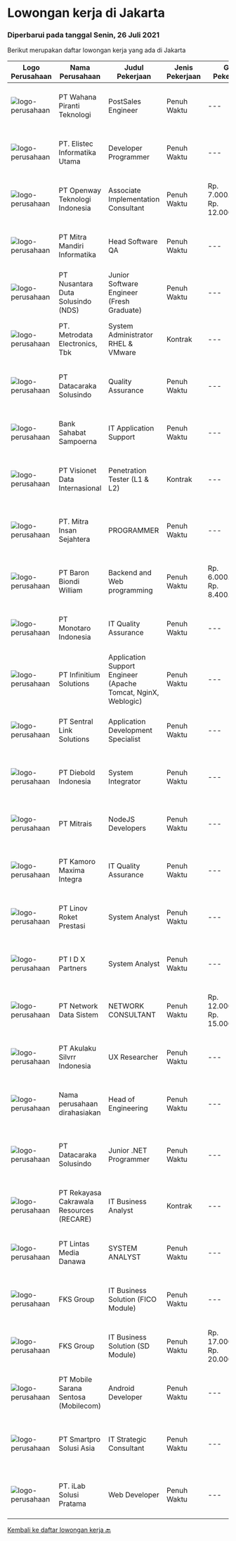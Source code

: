 
  # Lowongan kerja di Jakarta

  ### Diperbarui pada tanggal Senin, 26 Juli 2021

  Berikut merupakan daftar lowongan kerja yang ada di Jakarta

  |Logo Perusahaan | Nama Perusahaan | Judul Pekerjaan | Jenis Pekerjaan | Gaji Pekerjaan | Lokasi | Deskripsi | Tanggal diunggah | Pranala |
  | -------------- | --------------- | --------------- | --------- | --------- | -------------- | ------- | ----------- | ----------- |
  |![logo-perusahaan](https://image-service-cdn.seek.com.au/4e0d3da87701155bbc551bb56acec9d95fce9f7b/ee4dce1061f3f616224767ad58cb2fc751b8d2dc)|PT Wahana Piranti Teknologi|PostSales Engineer|Penuh Waktu|---|Jakarta Raya|Responsibility: 1. Provide technical assistant and support to Ruijie Networks Co., Ltd ’s channel, System Integration (SI), Sub-Distributor and...|Sabtu, 24 Juli 2021|https://www.jobstreet.co.id/id/job/postsales-engineer-3578889?token=0~4d50785a-dd79-41ae-8dfa-b87164e05f90&sectionRank=1&jobId=jobstreet-id-job-3578889|
|![logo-perusahaan](https://image-service-cdn.seek.com.au/928411ae485d12bbbaa9e29d945e5ce42b5920cb/ee4dce1061f3f616224767ad58cb2fc751b8d2dc)|PT. Elistec Informatika Utama|Developer Programmer|Penuh Waktu|---|Jakarta Raya|We are looking for coders who loves coding and appreciate the wonders that lines of codes can conjure. You must have the passion to solve problems,...|Minggu, 25 Juli 2021|https://www.jobstreet.co.id/id/job/developer-programmer-3579396?token=0~4d50785a-dd79-41ae-8dfa-b87164e05f90&sectionRank=2&jobId=jobstreet-id-job-3579396|
|![logo-perusahaan](https://image-service-cdn.seek.com.au/1a0136a1b5dcbcc9f753308a77785644aa9c50d3/ee4dce1061f3f616224767ad58cb2fc751b8d2dc)|PT Openway Teknologi Indonesia|Associate Implementation Consultant|Penuh Waktu|Rp. 7.000.000-Rp. 12.000.000|Jakarta Selatan|Job band definition:The role of the Junior consultant is to be responsible for providing pre-sales and implementation support in technical /...|Senin, 26 Juli 2021|https://www.jobstreet.co.id/id/job/associate-implementation-consultant-3584882?token=0~4d50785a-dd79-41ae-8dfa-b87164e05f90&sectionRank=3&jobId=jobstreet-id-job-3584882|
|![logo-perusahaan](https://image-service-cdn.seek.com.au/a96b277f3c491cfac9cdd5e54c6c2f27fb992da4/ee4dce1061f3f616224767ad58cb2fc751b8d2dc)|PT Mitra Mandiri Informatika|Head Software QA|Penuh Waktu|---|Jakarta Raya|Candidate must possess at least Bachelor's Degree in Computer Science/Information Technology or equivalent. At least 5 Year(s) of working experience...|Minggu, 25 Juli 2021|https://www.jobstreet.co.id/id/job/head-software-qa-3579800?token=0~4d50785a-dd79-41ae-8dfa-b87164e05f90&sectionRank=4&jobId=jobstreet-id-job-3579800|
|![logo-perusahaan](https://image-service-cdn.seek.com.au/8ffc9171a5a837de0929c57c9e6646a39396dad0/ee4dce1061f3f616224767ad58cb2fc751b8d2dc)|PT Nusantara Duta Solusindo (NDS)|Junior Software Engineer (Fresh Graduate)|Penuh Waktu|---|Jakarta Raya|Do you want to be part of our fresh and energic IT team to provide the best solution for our clients while expanding your skills with cutting-edge...|Sabtu, 24 Juli 2021|https://www.jobstreet.co.id/id/job/junior-software-engineer-fresh-graduate-3584610?token=0~4d50785a-dd79-41ae-8dfa-b87164e05f90&sectionRank=5&jobId=jobstreet-id-job-3584610|
|![logo-perusahaan](https://image-service-cdn.seek.com.au/0d75518309b56a3cff39daa569b0ba02cc7a22f2/ee4dce1061f3f616224767ad58cb2fc751b8d2dc)|PT. Metrodata Electronics, Tbk|System Administrator RHEL & VMware|Kontrak|---|Jakarta Pusat|KUALIFIKASI Minimal pengalaman 1 tahun handle VMware &amp; RHEL Installation &amp; maintenance ONSITE MAINTENANCE Menghasilkan report harian system...|Minggu, 25 Juli 2021|https://www.jobstreet.co.id/id/job/system-administrator-rhel-vmware-3580084?token=0~4d50785a-dd79-41ae-8dfa-b87164e05f90&sectionRank=6&jobId=jobstreet-id-job-3580084|
|![logo-perusahaan](https://image-service-cdn.seek.com.au/f5277f208ceeca4cf106aabb6cea6b80f07ff245/ee4dce1061f3f616224767ad58cb2fc751b8d2dc)|PT Datacaraka Solusindo|Quality Assurance|Penuh Waktu|---|Jakarta Raya|Responsibilities : Develop plan for testing applications. Doing testing and ensuring quality of developed applications. Conforming application...|Minggu, 25 Juli 2021|https://www.jobstreet.co.id/id/job/quality-assurance-3584723?token=0~4d50785a-dd79-41ae-8dfa-b87164e05f90&sectionRank=7&jobId=jobstreet-id-job-3584723|
|![logo-perusahaan](https://image-service-cdn.seek.com.au/b47f8ea58a43e8cbd6c043be8ebd545773ab2784/ee4dce1061f3f616224767ad58cb2fc751b8d2dc)|Bank Sahabat Sampoerna|IT Application Support|Penuh Waktu|---|Jakarta Raya|Tanggung Jawab : 1. Bertanggung jawab melakukan persiapan laporan dengan ketentuan yang berlaku (SLIK, PSAK71, PSAK73, LHBU, LBBU, LKPBU, LBU, Apolo,...|Minggu, 25 Juli 2021|https://www.jobstreet.co.id/id/job/it-application-support-3584700?token=0~4d50785a-dd79-41ae-8dfa-b87164e05f90&sectionRank=8&jobId=jobstreet-id-job-3584700|
|![logo-perusahaan](https://us.123rf.com/450wm/pavelstasevich/pavelstasevich1811/pavelstasevich181101027/112815900-stock-vector-no-image-available-icon-flat-vector.jpg?ver=6)|PT Visionet Data Internasional|Penetration Tester (L1 & L2)|Kontrak|---|Jakarta Selatan|Deskripsi Pekerjaan: Melakukan vulnerability assessment (scanning dan re-scanning) dan penetration testing terhadap web, aplikasi dan/atau...|Minggu, 25 Juli 2021|https://www.jobstreet.co.id/id/job/penetration-tester-l1-l2-3579681?token=0~4d50785a-dd79-41ae-8dfa-b87164e05f90&sectionRank=9&jobId=jobstreet-id-job-3579681|
|![logo-perusahaan](https://image-service-cdn.seek.com.au/5c0648b623be85a534f32159c15ea4b15c9ab298/ee4dce1061f3f616224767ad58cb2fc751b8d2dc)|PT. Mitra Insan Sejahtera|PROGRAMMER|Penuh Waktu|---|Jakarta Raya|KUALIFIKASI Maksimal 26 tahun Minimal SMA Teknik Informatika/Sistem Informasi Penempatan Jakarta Selatan TUGAS PEKERJAAN Memproses permintaan data...|Minggu, 25 Juli 2021|https://www.jobstreet.co.id/id/job/programmer-3578890?token=0~4d50785a-dd79-41ae-8dfa-b87164e05f90&sectionRank=10&jobId=jobstreet-id-job-3578890|
|![logo-perusahaan](https://image-service-cdn.seek.com.au/1a34518cd82ac3c0ff0b518b02b8d7e7874ebba6/ee4dce1061f3f616224767ad58cb2fc751b8d2dc)|PT Baron Biondi William|Backend and Web programming|Penuh Waktu|Rp. 6.000.000-Rp. 8.400.000|Jakarta Utara|Here at BBW, we offer you:•          Competitive salary based on experience and skills•          Special privilege for those loyal...|Minggu, 25 Juli 2021|https://www.jobstreet.co.id/id/job/backend-and-web-programming-3579936?token=0~4d50785a-dd79-41ae-8dfa-b87164e05f90&sectionRank=11&jobId=jobstreet-id-job-3579936|
|![logo-perusahaan](https://image-service-cdn.seek.com.au/359862728cba9b7620238e932b4a1e4ddc93c836/ee4dce1061f3f616224767ad58cb2fc751b8d2dc)|PT Monotaro Indonesia|IT Quality Assurance|Penuh Waktu|---|Jakarta Pusat|PT MONOTARO INDONESIA runs the B-to-B online stores (monotaro.id) that supply indirect materials such as office supplies, various kinds of tools...|Senin, 26 Juli 2021|https://www.jobstreet.co.id/id/job/it-quality-assurance-3584852?token=0~4d50785a-dd79-41ae-8dfa-b87164e05f90&sectionRank=12&jobId=jobstreet-id-job-3584852|
|![logo-perusahaan](https://image-service-cdn.seek.com.au/dd6a1a21625383b88066f2c83cf1b9d47996878f/ee4dce1061f3f616224767ad58cb2fc751b8d2dc)|PT Infinitium Solutions|Application Support Engineer (Apache Tomcat, NginX, Weblogic)|Penuh Waktu|---|Jakarta Pusat|Job Highlights Get ready for our yearly company trip Twice KPI bonus a year Why we need you To understand system design and problem investigation,...|Senin, 26 Juli 2021|https://www.jobstreet.co.id/id/job/application-support-engineer-apache-tomcat-nginx-weblogic-3584866?token=0~4d50785a-dd79-41ae-8dfa-b87164e05f90&sectionRank=13&jobId=jobstreet-id-job-3584866|
|![logo-perusahaan](https://image-service-cdn.seek.com.au/b6bf40387d3001789e5deb9b07f4520e201e0af7/ee4dce1061f3f616224767ad58cb2fc751b8d2dc)|PT Sentral Link Solutions|Application Development Specialist|Penuh Waktu|---|Jakarta Raya|Responsibilities: Develop user friendly and fully functional applications according to user requirement with clean and easiness code to read / compile...|Minggu, 25 Juli 2021|https://www.jobstreet.co.id/id/job/application-development-specialist-3580018?token=0~4d50785a-dd79-41ae-8dfa-b87164e05f90&sectionRank=14&jobId=jobstreet-id-job-3580018|
|![logo-perusahaan](https://image-service-cdn.seek.com.au/bd55dc86ee01c6adccdc7df161284474c6cd1305/ee4dce1061f3f616224767ad58cb2fc751b8d2dc)|PT Diebold Indonesia|System Integrator|Penuh Waktu|---|Jakarta Raya|Expect more. Connect more. Be more at Diebold Nixdorf.  Our teams automate, digitize, and transform the way more than 75 million people around the...|Sabtu, 24 Juli 2021|https://www.jobstreet.co.id/id/job/system-integrator-3575183?token=0~4d50785a-dd79-41ae-8dfa-b87164e05f90&sectionRank=15&jobId=jobstreet-id-job-3575183|
|![logo-perusahaan](https://image-service-cdn.seek.com.au/969b0c47f133a1e0155056a5d964c63953dd6304/ee4dce1061f3f616224767ad58cb2fc751b8d2dc)|PT Mitrais|NodeJS Developers|Penuh Waktu|---|Bali|Build your Career with Mitrais! We're urgently looking for experienced NodeJS Developers to be part of our team for an immediate start.Our client is a...|Minggu, 25 Juli 2021|https://www.jobstreet.co.id/id/job/nodejs-developers-3579307?token=0~4d50785a-dd79-41ae-8dfa-b87164e05f90&sectionRank=16&jobId=jobstreet-id-job-3579307|
|![logo-perusahaan](https://image-service-cdn.seek.com.au/702e1c2a34ab2cca83a54c699be4dc03f10f4020/ee4dce1061f3f616224767ad58cb2fc751b8d2dc)|PT Kamoro Maxima Integra|IT Quality Assurance|Penuh Waktu|---|Jakarta Raya|Job Description: Execute all test phases of the testing process. Perform program tests/debugging to ensure quality testing and bugs reporting is...|Sabtu, 24 Juli 2021|https://www.jobstreet.co.id/id/job/it-quality-assurance-3579201?token=0~4d50785a-dd79-41ae-8dfa-b87164e05f90&sectionRank=17&jobId=jobstreet-id-job-3579201|
|![logo-perusahaan](https://image-service-cdn.seek.com.au/4b5bfccc7a0c2a118884db2c26042fe2a3558eba/ee4dce1061f3f616224767ad58cb2fc751b8d2dc)|PT Linov Roket Prestasi|System Analyst|Penuh Waktu|---|Jakarta Selatan|Job Descriptions: Collecting, analyze requirements and confirm the functional requirements of the system to be developed Prepare documentation related...|Sabtu, 24 Juli 2021|https://www.jobstreet.co.id/id/job/system-analyst-3578861?token=0~4d50785a-dd79-41ae-8dfa-b87164e05f90&sectionRank=18&jobId=jobstreet-id-job-3578861|
|![logo-perusahaan](https://image-service-cdn.seek.com.au/75ea0a3e5526b0ad8fca0fbd84e946c11add8a5b/ee4dce1061f3f616224767ad58cb2fc751b8d2dc)|PT I D X Partners|System Analyst|Penuh Waktu|---|Jakarta Selatan|id/x partners provide consulting services that specializes in utilizing data mining solutions combined with an integrated risk management and...|Sabtu, 24 Juli 2021|https://www.jobstreet.co.id/id/job/system-analyst-3584495?token=0~4d50785a-dd79-41ae-8dfa-b87164e05f90&sectionRank=19&jobId=jobstreet-id-job-3584495|
|![logo-perusahaan](https://image-service-cdn.seek.com.au/983c0baad705f6de145600d3cbdb9b22873ce42e/ee4dce1061f3f616224767ad58cb2fc751b8d2dc)|PT Network Data Sistem|NETWORK CONSULTANT|Penuh Waktu|Rp. 12.000.000-Rp. 15.000.000|Jakarta Selatan|Job Description: Content Creator. the-go-to for technical questions and industry knowledge. Own the solutions and technical process Market Expert....|Sabtu, 24 Juli 2021|https://www.jobstreet.co.id/id/job/network-consultant-3578514?token=0~4d50785a-dd79-41ae-8dfa-b87164e05f90&sectionRank=20&jobId=jobstreet-id-job-3578514|
|![logo-perusahaan](https://image-service-cdn.seek.com.au/74e73b1c0fb165b4a9b91a9e083c74083da3e118/ee4dce1061f3f616224767ad58cb2fc751b8d2dc)|PT Akulaku Silvrr Indonesia|UX Researcher|Penuh Waktu|---|Jakarta Pusat|Notes : This position is for placement in one of our sister groups in banking industry. Job Descriptions: Plan, gather, and analyze, insights about...|Minggu, 25 Juli 2021|https://www.jobstreet.co.id/id/job/ux-researcher-3579505?token=0~4d50785a-dd79-41ae-8dfa-b87164e05f90&sectionRank=21&jobId=jobstreet-id-job-3579505|
|![logo-perusahaan](https://us.123rf.com/450wm/pavelstasevich/pavelstasevich1811/pavelstasevich181101027/112815900-stock-vector-no-image-available-icon-flat-vector.jpg?ver=6)|Nama perusahaan dirahasiakan|Head of Engineering|Penuh Waktu|---|Jakarta Raya|Job Description: Full-Time position(s) available Manage the day-to-day activities of the engineering teams as well as the management and execution of...|Minggu, 25 Juli 2021|https://www.jobstreet.co.id/id/job/head-of-engineering-3579808?token=0~4d50785a-dd79-41ae-8dfa-b87164e05f90&sectionRank=22&jobId=jobstreet-id-job-3579808|
|![logo-perusahaan](https://image-service-cdn.seek.com.au/f5277f208ceeca4cf106aabb6cea6b80f07ff245/ee4dce1061f3f616224767ad58cb2fc751b8d2dc)|PT Datacaraka Solusindo|Junior .NET Programmer|Penuh Waktu|---|Jakarta Raya|Responsibilities: Producing Code using .NET languages (C# / VB.NET) for tailor-made applications based on predefined business requirements Upgrading,...|Minggu, 25 Juli 2021|https://www.jobstreet.co.id/id/job/junior-net-programmer-3580089?token=0~4d50785a-dd79-41ae-8dfa-b87164e05f90&sectionRank=23&jobId=jobstreet-id-job-3580089|
|![logo-perusahaan](https://image-service-cdn.seek.com.au/caade2346e0599096cd8cd2f9ff925886599d974/ee4dce1061f3f616224767ad58cb2fc751b8d2dc)|PT Rekayasa Cakrawala Resources (RECARE)|IT Business Analyst|Kontrak|---|Jakarta Selatan|Requirement:·       Bachelor’s Degree in Computer Science, Data Science, Business Analyst or related field from reputable university·       5 years...|Sabtu, 24 Juli 2021|https://www.jobstreet.co.id/id/job/it-business-analyst-3578775?token=0~4d50785a-dd79-41ae-8dfa-b87164e05f90&sectionRank=24&jobId=jobstreet-id-job-3578775|
|![logo-perusahaan](https://image-service-cdn.seek.com.au/4cc5b4edd8a09fb41741a122f57ee79a81b9a89e/ee4dce1061f3f616224767ad58cb2fc751b8d2dc)|PT Lintas Media Danawa|SYSTEM ANALYST|Penuh Waktu|---|Jakarta Raya|Kualifikasi Memiliki gelar Magister (S2) Teknologi Informasi Memiliki minimal 5 tahun pengalaman kerja sebagai System Analyst Mempunyai keterampilan...|Sabtu, 24 Juli 2021|https://www.jobstreet.co.id/id/job/system-analyst-3575039?token=0~4d50785a-dd79-41ae-8dfa-b87164e05f90&sectionRank=25&jobId=jobstreet-id-job-3575039|
|![logo-perusahaan](https://image-service-cdn.seek.com.au/c4cb46d144a36e98a90bda6de846331b5ac112c3/ee4dce1061f3f616224767ad58cb2fc751b8d2dc)|FKS Group|IT Business Solution (FICO Module)|Penuh Waktu|---|Jakarta Raya|Qualifications: Candidate must possess at least Bachelor's Degree in Computer Science/Information Technology or equivalent. At least 5 Year(s) of...|Sabtu, 24 Juli 2021|https://www.jobstreet.co.id/id/job/it-business-solution-fico-module-3574786?token=0~4d50785a-dd79-41ae-8dfa-b87164e05f90&sectionRank=26&jobId=jobstreet-id-job-3574786|
|![logo-perusahaan](https://image-service-cdn.seek.com.au/c4cb46d144a36e98a90bda6de846331b5ac112c3/ee4dce1061f3f616224767ad58cb2fc751b8d2dc)|FKS Group|IT Business Solution (SD Module)|Penuh Waktu|Rp. 17.000.000-Rp. 20.000.000|Jakarta Raya|Qualifications: Candidate must possess at least Bachelor's Degree in Computer Science/Information Technology or equivalent. At least 5 Year(s) of...|Sabtu, 24 Juli 2021|https://www.jobstreet.co.id/id/job/it-business-solution-sd-module-3574788?token=0~4d50785a-dd79-41ae-8dfa-b87164e05f90&sectionRank=27&jobId=jobstreet-id-job-3574788|
|![logo-perusahaan](https://image-service-cdn.seek.com.au/9be045b34d2c1a213c2c7d8f402913b8a066626f/ee4dce1061f3f616224767ad58cb2fc751b8d2dc)|PT Mobile Sarana Sentosa (Mobilecom)|Android Developer|Penuh Waktu|---|Jakarta Barat|Job Description: Develop Application Android Inovating &amp; Contributing to improve Android Application Usage Evaluating &amp; Implementing new...|Minggu, 25 Juli 2021|https://www.jobstreet.co.id/id/job/android-developer-3579527?token=0~4d50785a-dd79-41ae-8dfa-b87164e05f90&sectionRank=28&jobId=jobstreet-id-job-3579527|
|![logo-perusahaan](https://image-service-cdn.seek.com.au/c19e4b42ca855ef0f5503aedfe155599e7a52921/ee4dce1061f3f616224767ad58cb2fc751b8d2dc)|PT Smartpro Solusi Asia|IT Strategic Consultant|Penuh Waktu|---|Jakarta Raya|Saat ini kami membuka kesempatan bagi talent di bidang IT Strategic dan Tata kelola untuk bergabung bersama kami.Persyaratan: Gelar Sarjana Minimal S1...|Sabtu, 24 Juli 2021|https://www.jobstreet.co.id/id/job/it-strategic-consultant-3575340?token=0~4d50785a-dd79-41ae-8dfa-b87164e05f90&sectionRank=29&jobId=jobstreet-id-job-3575340|
|![logo-perusahaan](https://image-service-cdn.seek.com.au/ffb2793390fa4e2ad6c65b4ae5d0af5b84951139/ee4dce1061f3f616224767ad58cb2fc751b8d2dc)|PT. iLab Solusi Pratama|Web Developer|Penuh Waktu|---|Jakarta Barat|Job Description &amp; RequirementsWe have an exciting opportunity for a Web Developer (C#) to join the Jakarta team. We are looking for an expert in...|Minggu, 25 Juli 2021|https://www.jobstreet.co.id/id/job/web-developer-3575586?token=0~4d50785a-dd79-41ae-8dfa-b87164e05f90&sectionRank=30&jobId=jobstreet-id-job-3575586|


  [Kembali ke daftar lowongan kerja 🔙](../README.md#daftar-lowongan-kerja)
  